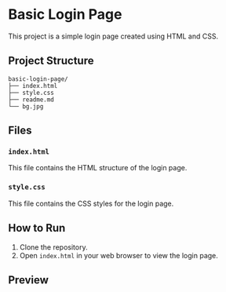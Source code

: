 # Basic Login Page

This project is a simple login page created using HTML and CSS.

## Project Structure

```
basic-login-page/
├── index.html
├── style.css
├── readme.md
└── bg.jpg
```

## Files

### `index.html`

This file contains the HTML structure of the login page.

### `style.css`

This file contains the CSS styles for the login page.

## How to Run

1. Clone the repository.
2. Open `index.html` in your web browser to view the login page.

## Preview
